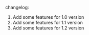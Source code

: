 changelog:
1. Add some features for 1.0 version
2. Add some features for 1.1 version
3. Add some features for 1.2 version